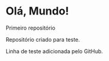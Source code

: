 # Olá, Mundo!

Primeiro repositório

Repositório criado para teste.

Linha de teste adicionada pelo GitHub.
